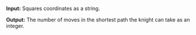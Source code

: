 **Input:** Squares coordinates as a string. 

**Output:** The number of moves in the shortest path the knight can take as an integer.
